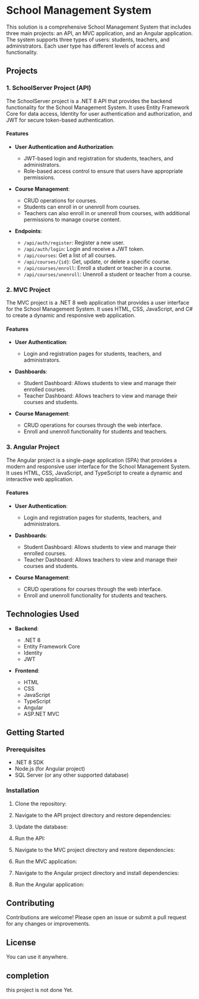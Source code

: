 # School Management System

This solution is a comprehensive School Management System that includes three main projects: an API, an MVC application, and an Angular application. The system supports three types of users: students, teachers, and administrators. Each user type has different levels of access and functionality.

## Projects

### 1. SchoolServer Project (API)

The SchoolServer project is a .NET 8 API that provides the backend functionality for the School Management System. It uses Entity Framework Core for data access, Identity for user authentication and authorization, and JWT for secure token-based authentication.

#### Features

- **User Authentication and Authorization**: 
  - JWT-based login and registration for students, teachers, and administrators.
  - Role-based access control to ensure that users have appropriate permissions.

- **Course Management**:
  - CRUD operations for courses.
  - Students can enroll in or unenroll from courses.
  - Teachers can also enroll in or unenroll from courses, with additional permissions to manage course content.

- **Endpoints**:
  - `/api/auth/register`: Register a new user.
  - `/api/auth/login`: Login and receive a JWT token.
  - `/api/courses`: Get a list of all courses.
  - `/api/courses/{id}`: Get, update, or delete a specific course.
  - `/api/courses/enroll`: Enroll a student or teacher in a course.
  - `/api/courses/unenroll`: Unenroll a student or teacher from a course.

### 2. MVC Project

The MVC project is a .NET 8 web application that provides a user interface for the School Management System. It uses HTML, CSS, JavaScript, and C# to create a dynamic and responsive web application.

#### Features

- **User Authentication**:
  - Login and registration pages for students, teachers, and administrators.

- **Dashboards**:
  - Student Dashboard: Allows students to view and manage their enrolled courses.
  - Teacher Dashboard: Allows teachers to view and manage their courses and students.

- **Course Management**:
  - CRUD operations for courses through the web interface.
  - Enroll and unenroll functionality for students and teachers.

### 3. Angular Project

The Angular project is a single-page application (SPA) that provides a modern and responsive user interface for the School Management System. It uses HTML, CSS, JavaScript, and TypeScript to create a dynamic and interactive web application.

#### Features

- **User Authentication**:
  - Login and registration pages for students, teachers, and administrators.

- **Dashboards**:
  - Student Dashboard: Allows students to view and manage their enrolled courses.
  - Teacher Dashboard: Allows teachers to view and manage their courses and students.

- **Course Management**:
  - CRUD operations for courses through the web interface.
  - Enroll and unenroll functionality for students and teachers.

## Technologies Used

- **Backend**:
  - .NET 8
  - Entity Framework Core
  - Identity
  - JWT

- **Frontend**:
  - HTML
  - CSS
  - JavaScript
  - TypeScript
  - Angular
  - ASP.NET MVC

## Getting Started

### Prerequisites

- .NET 8 SDK
- Node.js (for Angular project)
- SQL Server (or any other supported database)

### Installation

1. Clone the repository:


2. Navigate to the API project directory and restore dependencies:

3. Update the database:

4. Run the API:
   
5. Navigate to the MVC project directory and restore dependencies:
   
6. Run the MVC application:
   
7. Navigate to the Angular project directory and install dependencies:
   
8. Run the Angular application:
   
## Contributing

Contributions are welcome! Please open an issue or submit a pull request for any changes or improvements.

## License
You can use it anywhere.

## completion 
this project is not done Yet.
